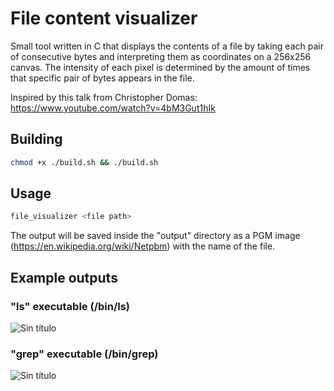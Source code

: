 # File content visualizer

Small tool written in C that displays the contents of a file by taking each pair of consecutive bytes and interpreting them as coordinates on a 256x256 canvas. The intensity of each pixel is determined by the amount of times that specific pair of bytes appears in the file.

Inspired by this talk from Christopher Domas: https://www.youtube.com/watch?v=4bM3Gut1hIk

## Building

```bash
chmod +x ./build.sh && ./build.sh
```

## Usage

```bash
file_visualizer <file path>
```

The output will be saved inside the "output" directory as a PGM image (https://en.wikipedia.org/wiki/Netpbm) with the name of the file.

## Example outputs

### "ls" executable (/bin/ls)
![Sin título](https://github.com/RenzoRomeo/file_visualizer/assets/46039237/d57feac4-4d31-440e-abe1-66df0273d2dd)


### "grep" executable (/bin/grep)
![Sin título](https://github.com/RenzoRomeo/file_visualizer/assets/46039237/e2b8c6c1-f7fd-4b23-b59a-8d7fe71cbe1f)
